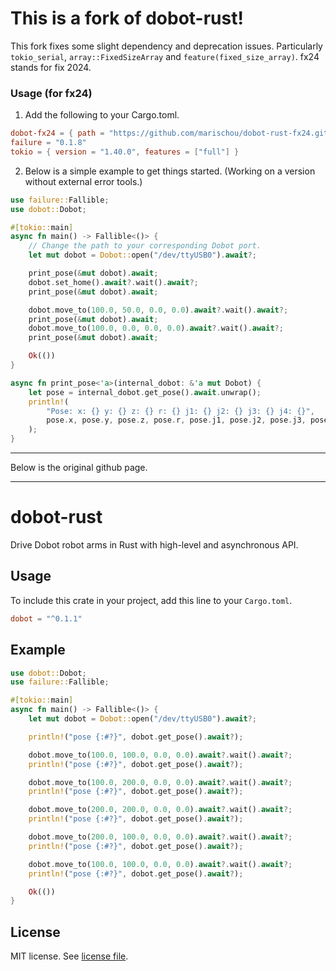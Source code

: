 # This is a fork of dobot-rust!
This fork fixes some slight dependency and deprecation issues. Particularly `tokio_serial`, `array::FixedSizeArray` and `feature(fixed_size_array)`. fx24 stands for fix 2024.


### Usage (for fx24)
1. Add the following to your Cargo.toml.
```toml
dobot-fx24 = { path = "https://github.com/marischou/dobot-rust-fx24.git" }
failure = "0.1.8"
tokio = { version = "1.40.0", features = ["full"] }
```
2. Below is a simple example to get things started. (Working on a version without external error tools.)
```rust
use failure::Fallible;
use dobot::Dobot;

#[tokio::main]
async fn main() -> Fallible<()> {
    // Change the path to your corresponding Dobot port.
    let mut dobot = Dobot::open("/dev/ttyUSB0").await?;

    print_pose(&mut dobot).await; 
    dobot.set_home().await?.wait().await?;
    print_pose(&mut dobot).await;

    dobot.move_to(100.0, 50.0, 0.0, 0.0).await?.wait().await?;
    print_pose(&mut dobot).await;
    dobot.move_to(100.0, 0.0, 0.0, 0.0).await?.wait().await?;
    print_pose(&mut dobot).await;

    Ok(())
}

async fn print_pose<'a>(internal_dobot: &'a mut Dobot) {
    let pose = internal_dobot.get_pose().await.unwrap();
    println!(
        "Pose: x: {} y: {} z: {} r: {} j1: {} j2: {} j3: {} j4: {}",
        pose.x, pose.y, pose.z, pose.r, pose.j1, pose.j2, pose.j3, pose.j4
    );
}
```

---
Below is the original github page.

---

# dobot-rust

Drive Dobot robot arms in Rust with high-level and asynchronous API.

## Usage

To include this crate in your project, add this line to your `Cargo.toml`.

```toml
dobot = "^0.1.1"
```

## Example

```rust
use dobot::Dobot;
use failure::Fallible;

#[tokio::main]
async fn main() -> Fallible<()> {
    let mut dobot = Dobot::open("/dev/ttyUSB0").await?;

    println!("pose {:#?}", dobot.get_pose().await?);

    dobot.move_to(100.0, 100.0, 0.0, 0.0).await?.wait().await?;
    println!("pose {:#?}", dobot.get_pose().await?);

    dobot.move_to(100.0, 200.0, 0.0, 0.0).await?.wait().await?;
    println!("pose {:#?}", dobot.get_pose().await?);

    dobot.move_to(200.0, 200.0, 0.0, 0.0).await?.wait().await?;
    println!("pose {:#?}", dobot.get_pose().await?);

    dobot.move_to(200.0, 100.0, 0.0, 0.0).await?.wait().await?;
    println!("pose {:#?}", dobot.get_pose().await?);

    dobot.move_to(100.0, 100.0, 0.0, 0.0).await?.wait().await?;
    println!("pose {:#?}", dobot.get_pose().await?);

    Ok(())
}
```

## License

MIT license. See [license file](LICENSE).

